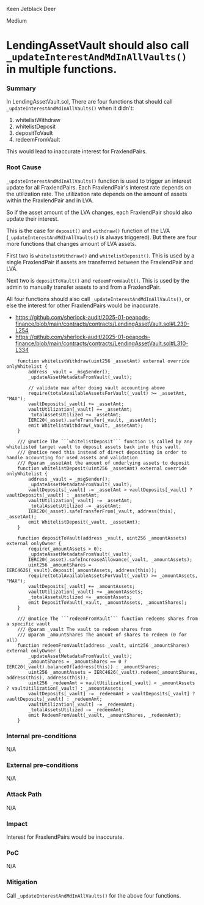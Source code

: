 Keen Jetblack Deer

Medium

# LendingAssetVault should also call `_updateInterestAndMdInAllVaults()` in multiple functions.


### Summary

In LendingAssetVault.sol, There are four functions that should call `_updateInterestAndMdInAllVaults()` when it didn't:

1. whitelistWithdraw
2. whitelistDeposit
3. depositToVault
4. redeemFromVault

This would lead to inaccurate interest for FraxlendPairs.

### Root Cause

`_updateInterestAndMdInAllVaults()` function is used to trigger an interest update for all FraxlendPairs. Each FraxlendPair's interest rate depends on the utilization rate. The utilization rate depends on the amount of assets within the FraxlendPair and in LVA.

So if the asset amount of the LVA changes, each FraxlendPair should also update their interest.

This is the case for `deposit()` and `withdraw()` function of the LVA (`_updateInterestAndMdInAllVaults()` is always triggered). But there are four more functions that changes amount of LVA assets.

First two is `whitelistWithdraw()` and `whitelistDeposit()`. This is used by a single FraxlendPair if assets are transferred between the FraxlendPair and LVA.

Next two is `depositToVault()` and `redeemFromVault()`. This is used by the admin to manually transfer assets to and from a FraxlendPair.

All four functions should also call `_updateInterestAndMdInAllVaults()`, or else the interest for other FraxlendPairs would be inaccurate.

- https://github.com/sherlock-audit/2025-01-peapods-finance/blob/main/contracts/contracts/LendingAssetVault.sol#L230-L254
- https://github.com/sherlock-audit/2025-01-peapods-finance/blob/main/contracts/contracts/LendingAssetVault.sol#L310-L334

```solidity
    function whitelistWithdraw(uint256 _assetAmt) external override onlyWhitelist {
        address _vault = _msgSender();
        _updateAssetMetadataFromVault(_vault);

        // validate max after doing vault accounting above
        require(totalAvailableAssetsForVault(_vault) >= _assetAmt, "MAX");
        vaultDeposits[_vault] += _assetAmt;
        vaultUtilization[_vault] += _assetAmt;
        _totalAssetsUtilized += _assetAmt;
        IERC20(_asset).safeTransfer(_vault, _assetAmt);
        emit WhitelistWithdraw(_vault, _assetAmt);
    }

    /// @notice The ```whitelistDeposit``` function is called by any whitelisted target vault to deposit assets back into this vault.
    /// @notice need this instead of direct depositing in order to handle accounting for used assets and validation
    /// @param _assetAmt the amount of underlying assets to deposit
    function whitelistDeposit(uint256 _assetAmt) external override onlyWhitelist {
        address _vault = _msgSender();
        _updateAssetMetadataFromVault(_vault);
        vaultDeposits[_vault] -= _assetAmt > vaultDeposits[_vault] ? vaultDeposits[_vault] : _assetAmt;
        vaultUtilization[_vault] -= _assetAmt;
        _totalAssetsUtilized -= _assetAmt;
        IERC20(_asset).safeTransferFrom(_vault, address(this), _assetAmt);
        emit WhitelistDeposit(_vault, _assetAmt);
    }

    function depositToVault(address _vault, uint256 _amountAssets) external onlyOwner {
        require(_amountAssets > 0);
        _updateAssetMetadataFromVault(_vault);
        IERC20(_asset).safeIncreaseAllowance(_vault, _amountAssets);
        uint256 _amountShares = IERC4626(_vault).deposit(_amountAssets, address(this));
        require(totalAvailableAssetsForVault(_vault) >= _amountAssets, "MAX");
        vaultDeposits[_vault] += _amountAssets;
        vaultUtilization[_vault] += _amountAssets;
        _totalAssetsUtilized += _amountAssets;
        emit DepositToVault(_vault, _amountAssets, _amountShares);
    }

    /// @notice The ```redeemFromVault``` function redeems shares from a specific vault
    /// @param _vault The vault to redeem shares from
    /// @param _amountShares The amount of shares to redeem (0 for all)
    function redeemFromVault(address _vault, uint256 _amountShares) external onlyOwner {
        _updateAssetMetadataFromVault(_vault);
        _amountShares = _amountShares == 0 ? IERC20(_vault).balanceOf(address(this)) : _amountShares;
        uint256 _amountAssets = IERC4626(_vault).redeem(_amountShares, address(this), address(this));
        uint256 _redeemAmt = vaultUtilization[_vault] < _amountAssets ? vaultUtilization[_vault] : _amountAssets;
        vaultDeposits[_vault] -= _redeemAmt > vaultDeposits[_vault] ? vaultDeposits[_vault] : _redeemAmt;
        vaultUtilization[_vault] -= _redeemAmt;
        _totalAssetsUtilized -= _redeemAmt;
        emit RedeemFromVault(_vault, _amountShares, _redeemAmt);
    }
```

### Internal pre-conditions

N/A

### External pre-conditions

N/A

### Attack Path

N/A

### Impact

Interest for FraxlendPairs would be inaccurate.

### PoC

N/A

### Mitigation

Call `_updateInterestAndMdInAllVaults()` for the above four functions.